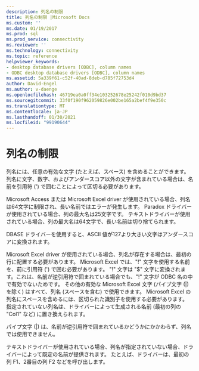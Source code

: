 ```yaml
---
description: 列名の制限
title: 列名の制限 |Microsoft Docs
ms.custom: ''
ms.date: 01/19/2017
ms.prod: sql
ms.prod_service: connectivity
ms.reviewer: ''
ms.technology: connectivity
ms.topic: reference
helpviewer_keywords:
- desktop database drivers [ODBC], column names
- ODBC desktop database drivers [ODBC], column names
ms.assetid: 5a339f61-c52f-40ad-8deb-d785f72753d4
author: David-Engel
ms.author: v-daenge
ms.openlocfilehash: 46719ea0a0ff34e103252678e25242f010d9bd37
ms.sourcegitcommit: 33f0f190f962059826e002be165a2bef4f9e350c
ms.translationtype: MT
ms.contentlocale: ja-JP
ms.lasthandoff: 01/30/2021
ms.locfileid: "99190644"
---
```

# <a name="column-name-limitations"></a>列名の制限
列名には、任意の有効な文字 (たとえば、スペース) を含めることができます。 列名に文字、数字、およびアンダースコア以外の文字が含まれている場合は、名前を引用符 (') で囲むことによって区切る必要があります。  
  
 Microsoft Access または Microsoft Excel driver が使用されている場合、列名は64文字に制限され、長い名前ではエラーが発生します。 Paradox ドライバーが使用されている場合、列の最大名は25文字です。 テキストドライバーが使用されている場合、列の最大名は64文字で、長い名前は切り捨てられます。  
  
 DBASE ドライバーを使用すると、ASCII 値が127より大きい文字はアンダースコアに変換されます。  
  
 Microsoft Excel driver が使用されている場合、列名が存在する場合は、最初の行に配置する必要があります。 Microsoft Excel では、"!" 文字を使用する名前を、前に引用符 (') で囲む必要があります。 "!" 文字は "$" 文字に変換されます。これは、名前が逆引用符で囲まれている場合でも、"!" 文字が ODBC 名の中で有効でないためです。 その他の有効な Microsoft Excel 文字 (パイプ文字 (&#124;) を除く) はすべて、列名 (スペースを含む) で使用できます。 Microsoft Excel の列名にスペースを含めるには、区切られた識別子を使用する必要があります。 指定されていない列名は、ドライバーによって生成される名前 (最初の列の "Col1" など) に置き換えられます。  
  
 パイプ文字 (&#124;) は、名前が逆引用符で囲まれているかどうかにかかわらず、列名では使用できません。  
  
 テキストドライバーが使用されている場合、列名が指定されていない場合、ドライバーによって既定の名前が提供されます。 たとえば、ドライバーは、最初の列 F1、2番目の列 F2 などを呼び出します。
